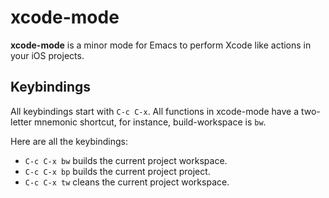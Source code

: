 # xcode-mode

**xcode-mode** is a minor mode for Emacs to perform Xcode like actions in your iOS projects.

## Keybindings

All keybindings start with `C-c C-x`. All functions in xcode-mode have a two-letter mnemonic shortcut, for instance, build-workspace is `bw`.

Here are all the keybindings:

* `C-c C-x bw` builds the current project workspace.
* `C-c C-x bp` builds the current project project.
* `C-c C-x tw` cleans the current project workspace.

